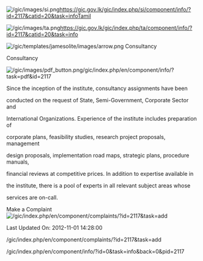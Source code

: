 <!-- Source: https://gic.gov.lk/gic/index.php/en/component/info/?id=2117&catid=20&task=info -->

![/gic/images/si.png](/gic/images/si.png)https://gic.gov.lk/gic/index.php/si/component/info/?id=2117&catid=20&task=infoTamil

![/gic/images/ta.png](/gic/images/ta.png)https://gic.gov.lk/gic/index.php/ta/component/info/?id=2117&catid=20&task=info

![/gic/templates/jamesolite/images/arrow.png](/gic/templates/jamesolite/images/arrow.png) Consultancy

Consultancy

![/gic/images/pdf_button.png](/gic/images/pdf_button.png)/gic/index.php/en/component/info/?task=pdf&id=2117

Since the inception of the institute, consultancy assignments have been

conducted on the request of State, Semi-Government, Corporate Sector and

International Organizations. Experience of the institute includes preparation of

corporate plans, feasibility studies, research project proposals, management

design proposals, implementation road maps, strategic plans, procedure manuals,

financial reviews at competitive prices. In addition to expertise available in

the institute, there is a pool of experts in all relevant subject areas whose

services are on-call.

Make a Complaint ![/gic/index.php/en/component/complaints/?id=2117&task=add](/gic/index.php/en/component/complaints/?id=2117&task=add)

Last Updated On: 2012-11-01 14:28:00

/gic/index.php/en/component/complaints/?id=2117&task=add

/gic/index.php/en/component/info/?id=0&task=info&back=0&pid=2117